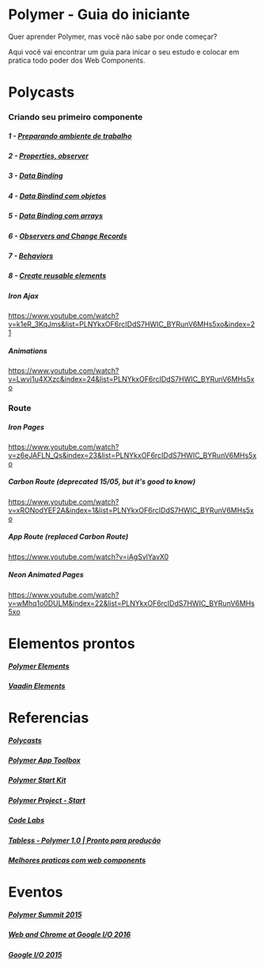 # Polymer - Guia do iniciante

Quer aprender Polymer, mas você não sabe por onde começar?

Aqui você vai encontrar um guia para inicar o seu estudo e colocar em pratica todo poder dos Web Components.

# Polycasts

### Criando seu primeiro componente

##### 1 - [Preparando ambiente de trabalho](https://github.com/lcassiano1612/polymer/tree/master/1-preparando%20ambiente%20de%20trabalho)

##### 2 - [Properties, observer](https://www.youtube.com/watch?v=7jolqbtIdiY&index=32&list=PLOU2XLYxmsII5c3Mgw6fNYCzaWrsM3sMN) 
	
##### 3 - [Data Binding](https://www.youtube.com/watch?v=1sx6YNn58OQ&index=18&list=PLOU2XLYxmsII5c3Mgw6fNYCzaWrsM3sMN)

##### 4 - [Data Bindind com objetos](https://www.youtube.com/watch?v=0GxteaIaj2Q&list=PLOU2XLYxmsII5c3Mgw6fNYCzaWrsM3sMN&index=16)

##### 5 - [Data Binding com arrays](https://www.youtube.com/watch?v=HBUb8frm2Tw&index=11&list=PLOU2XLYxmsII5c3Mgw6fNYCzaWrsM3sMN)

##### 6 - [Observers and Change Records](https://www.youtube.com/watch?v=m1hFhDYDY6o)

##### 7 - [Behaviors](https://www.youtube.com/watch?v=YrlmieL3Z0k&index=26&list=PLOU2XLYxmsII5c3Mgw6fNYCzaWrsM3sMN)

##### 8 - [Create reusable elements](https://www.youtube.com/watch?v=p7Q1mQtFGM8&index=34&list=PLOU2XLYxmsII5c3Mgw6fNYCzaWrsM3sMN)

##### Iron Ajax
https://www.youtube.com/watch?v=k1eR_3KqJms&list=PLNYkxOF6rcIDdS7HWIC_BYRunV6MHs5xo&index=21

##### Animations
https://www.youtube.com/watch?v=Lwvi1u4XXzc&index=24&list=PLNYkxOF6rcIDdS7HWIC_BYRunV6MHs5xo

### Route

##### Iron Pages
https://www.youtube.com/watch?v=z6eJAFLN_Qs&index=23&list=PLNYkxOF6rcIDdS7HWIC_BYRunV6MHs5xo

##### Carbon Route (deprecated 15/05, but it's good to know)
https://www.youtube.com/watch?v=xRONodYEF2A&index=1&list=PLNYkxOF6rcIDdS7HWIC_BYRunV6MHs5xo

##### App Route (replaced Carbon Route)
https://www.youtube.com/watch?v=iAgSvlYavX0

##### Neon Animated Pages
https://www.youtube.com/watch?v=wMhq1o0DULM&index=22&list=PLNYkxOF6rcIDdS7HWIC_BYRunV6MHs5xo

# Elementos prontos

##### [Polymer Elements](https://elements.polymer-project.org/browse)

##### [Vaadin Elements](https://vaadin.com/elements)

# Referencias

##### [Polycasts](https://www.youtube.com/playlist?list=PLNYkxOF6rcIDdS7HWIC_BYRunV6MHs5xo)

##### [Polymer App Toolbox](https://www.polymer-project.org/1.0/toolbox/)

##### [Polymer Start Kit](https://www.youtube.com/watch?v=xz-yixRxZN8&index=29&list=PLNYkxOF6rcIDdS7HWIC_BYRunV6MHs5xo)

##### [Polymer Project - Start](https://www.polymer-project.org/1.0/start/)

##### [Code Labs](https://codelabs.developers.google.com/polymer-summit)

##### [Tabless - Polymer 1.0 | Pronto para produção](https://tableless.com.br/polymer-1-0-pronto-para-producao/)

##### [Melhores praticas com web components](https://tableless.com.br/melhores-praticas-web-components/)

# Eventos

##### [Polymer Summit 2015](https://www.youtube.com/playlist?list=PLNYkxOF6rcICdISJclfQhj2S8QZGjXV8J)

##### [Web and Chrome at Google I/O 2016](https://www.youtube.com/playlist?list=PLNYkxOF6rcIDz1TzmmMRBC-kd8zPRTQIP)

##### [Google I/O 2015](https://www.youtube.com/watch?v=fD2As5RmM8Q)
